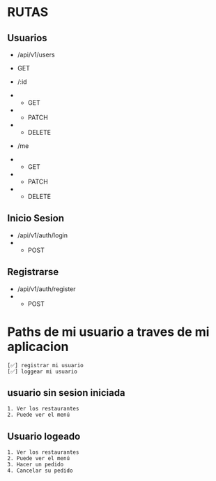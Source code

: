 # RUTAS

## Usuarios

- /api/v1/users
- GET

- /:id
- - GET
- - PATCH
- - DELETE

- /me
- - GET
- - PATCH
- - DELETE

## Inicio Sesion
- /api/v1/auth/login
- - POST 

## Registrarse
- /api/v1/auth/register
- - POST

# Paths de mi usuario a traves de mi aplicacion
    [✅] registrar mi usuario
    [✅] loggear mi usuario

## usuario sin sesion iniciada
    1. Ver los restaurantes
    2. Puede ver el menú

## Usuario logeado 

    1. Ver los restaurantes
    2. Puede ver el menú
    3. Hacer un pedido
    4. Cancelar su pedido 